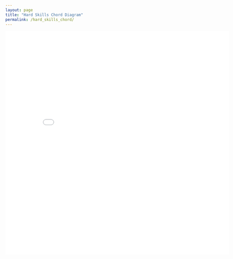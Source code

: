 ```yaml
---
layout: page
title: "Hard Skills Chord Diagram"
permalink: /hard_skills_chord/
--- 
```


<iframe width = "700" height="700" seamless frameborder="0" scrolling = "no" src="./images/chard_skills_chord.html"></iframe>
